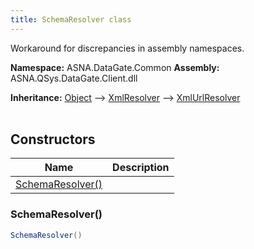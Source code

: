 ```yaml
---
title: SchemaResolver class
---
```


Workaround for discrepancies in assembly namespaces.

**Namespace:** ASNA.DataGate.Common
**Assembly:** ASNA.QSys.DataGate.Client.dll

**Inheritance:** [Object](https://docs.microsoft.com/en-us/dotnet/api/system.object) --> [XmlResolver](https://learn.microsoft.com/en-us/dotnet/api/system.xml.xmlresolver?view=net-8.0) --> [XmlUrlResolver](https://learn.microsoft.com/en-us/dotnet/api/system.xml.xmlresolver?view=net-8.0)
<br>
<br>

## Constructors

| Name | Description |
| --- | --- |
| [SchemaResolver()](#schemaresolver-) | 

### SchemaResolver()



```cs
SchemaResolver()
```
